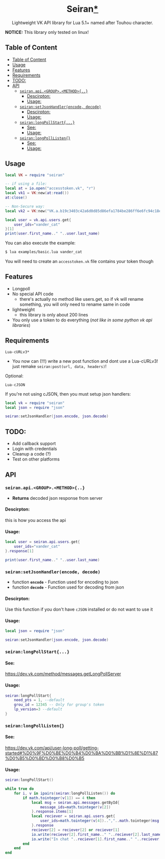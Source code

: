 <h1 align="center">Seiran<a href="https://en.touhouwiki.net/wiki/Seiran">*</a></h1>
<p align="center">Lightweight VK API library for Lua 5.1+ named after Touhou character.</p>

**NOTICE:** This library only tested on linux! 
## Table of Content
- [Table of Content](#table-of-content)
- [Usage](#usage)
- [Features](#features)
- [Requirements](#requirements)
- [TODO:](#todo)
- [API](#api)
  - [`seiran.api.<GROUP>.<METHOD>{..}`](#seiranapigroupmethod)
    - [Descirpton:](#descirpton)
    - [Usage:](#usage-1)
  - [`seiran:setJsonHandler(encode, decode)`](#seiransetjsonhandlerencode-decode)
    - [Descirpton:](#descirpton-1)
    - [Usage:](#usage-2)
  - [`seiran:longPollStart{...}`](#seiranlongpollstart)
    - [See:](#see)
    - [Usage:](#usage-3)
  - [`seiran:longPollListen{}`](#seiranlongpolllisten)
    - [See:](#see-1)
    - [Usage:](#usage-4)

## Usage
```lua
local VK = require "seiran"

-- if using a file:
local at = io.open("accesstoken.vk", "r")
local vk1 = VK:new(at:read())
at:close()

-- Non-Secure way:
local vk2 = VK:new("VK.a.b19c3403c42a6d0d85d86efa1784be286ff6e6fc94c18e82c421b906cc33aeea")

local user = vk.api.users.get{
    user_ids="vander_cat"
}[1]
print(user.first_name.." "..user.last_name)
```
You can also execute the example:
```sh
$ lua examples/basic.lua vander_cat
```
You will need to create an `accesstoken.vk` file contains your token though

## Features
- Longpoll
- No special API code
    - there's actually no method like users.get, so if vk will rename something, you will only need to rename same in code
- lightweight
    - this library is only about 200 lines
- You only use a token to do everything (_not like in some python vk api libraries_)

## Requirements
```
Lua-cURLv3*
```
* You now can (!!!) write a new post function and dont use a Lua-cURLv3! just remake `seiran:post(url, data, headers)`!

Optional:
```
Lua-cJSON
```
If you're not using cJSON, then you must setup json handlers:
```lua
local vk = require "seiran"
local json = require "json"

seiran:setJsonHandler(json.encode, json.decode)
```

## TODO:
- Add callback support
- Login with credentials
- Cleanup a code (?)
- Test on other platforms

## API
### `seiran.api.<GROUP>.<METHOD>{..}`
- **Returns** decoded json response from server
#### Descirpton:
this is how you access the api
#### Usage:
```lua
local user = seiran.api.users.get{
    user_ids="vander_cat"
}.response[1]

print(user.first_name.." "..user.last_name)
```

### `seiran:setJsonHandler(encode, decode)`
- function **`encode`** - Function used for encoding to json
- function **`decode`** - Function used for decoding from json
#### Descirpton:
Use this function if you don't have `cJSON` installed or do not want to use it
#### Usage:
```lua
local json = require "json"

seiran:setJsonHandler(json.encode, json.decode)
```

### `seiran:longPollStart{...}`
#### See: 
https://dev.vk.com/method/messages.getLongPollServer
#### Usage:
```lua
seiran:longPollStart{
    need_pts = 1, --default
    grou_id = 12345 -- Only for group's token
    lp_version=3 --default
}
```

### `seiran:longPollListen{}`
#### See: 
https://dev.vk.com/api/user-long-poll/getting-started#%D0%9F%D0%BE%D0%B4%D0%BA%D0%BB%D1%8E%D1%87%D0%B5%D0%BD%D0%B8%D0%B5
#### Usage:
```lua
seiran:longPollStart()

while true do
    for i, v in ipairs(seiran:longPollListen()) do
        if math.tointeger(v[1]) == 4 then
            local msg = seiran.api.messages.getById{
                message_ids=math.tointeger(v[2])
            }.response.items[1]
            local reciever = seiran.api.users.get{
                user_ids=math.tointeger(v[4])..","..math.tointeger(msg.from_id)
            }.response
            reciever[2] = reciever[2] or reciever[1]
            io.write(reciever[2].first_name.." "..reciever[2].last_name.." ( ID:"..math.tointeger(reciever[2].id)..") Wrote message \""..msg.text.."\" ")
            io.write("In chat "..reciever[1].first_name.." "..reciever[1].last_name.." ( ID:"..math.tointeger(reciever[1].id)..")\n")
        end
    end
end
```